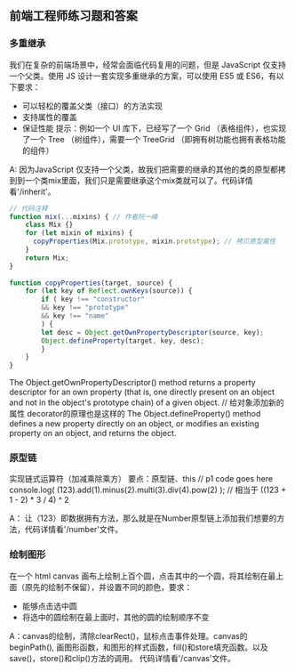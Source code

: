 ## 前端工程师练习题和答案

### 多重继承
我们在复杂的前端场景中，经常会面临代码复用的问题，但是 JavaScript 仅支持一个父类。使用 JS 设计一套实现多重继承的方案，可以使用 ES5 或 ES6，有以下要求：
* 可以轻松的覆盖父类（接口）的方法实现
* 支持属性的覆盖
* 保证性能
提示：例如一个 UI 库下，已经写了一个 Grid （表格组件），也实现了一个 Tree （树组件），需要一个 TreeGrid （即拥有树功能也拥有表格功能的组件）


A: 因为JavaScript 仅支持一个父类，故我们把需要的继承的其他的类的原型都拷到到一个类mix里面，我们只是需要继承这个mix类就可以了。代码详情看'/inherit'。

```javascript
// 代码注释
function mix(...mixins) { // 作者阮一峰
    class Mix {}
    for (let mixin of mixins) {
      copyProperties(Mix.prototype, mixin.prototype); // 拷贝原型属性
    }
    return Mix;
}
   
function copyProperties(target, source) {
    for (let key of Reflect.ownKeys(source)) {
        if ( key !== "constructor"
        && key !== "prototype"
        && key !== "name"
        ) {
        let desc = Object.getOwnPropertyDescriptor(source, key);
        Object.defineProperty(target, key, desc);
        }
    }
}
```

The Object.getOwnPropertyDescriptor() method returns a property descriptor for an own property (that is, one directly present on an object and not in the object's prototype chain) of a given object.
// 给对象添加新的属性 decorator的原理也是这样的
The Object.defineProperty() method defines a new property directly on an object, or modifies an existing property on an object, and returns the object.


### 原型链
实现链式运算符（加减乘除乘方）
要点：原型链、this
// p1 code goes here
console.log( (123).add(1).minus(2).multi(3).div(4).pow(2) );
// 相当于 ((123 + 1 - 2) * 3 / 4) ^ 2

A： 让（123）即数据拥有方法，那么就是在Number原型链上添加我们想要的方法，代码详情看'/number'文件。


### 绘制图形
在一个 html canvas 画布上绘制上百个圆，点击其中的一个圆，将其绘制在最上面（原先的绘制不保留），并设置不同的颜色，要求：
* 能够点击选中圆
* 将选中的圆绘制在最上面时，其他的圆的绘制顺序不变


A：canvas的绘制，清除clearRect()，鼠标点击事件处理。canvas的beginPath(), 画图形函数，和图形的样式函数，fill()和store填充函数。以及save()，store()和clip()方法的调用。
代码详情看'/canvas'文件。